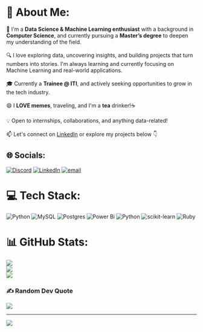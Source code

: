 # 💫 About Me:
🚀 I'm a **Data Science & Machine Learning enthusiast** with a background in **Computer Science**, and currently pursuing a **Master’s degree** to deepen my understanding of the field.<br><br>🔍 I love exploring data, uncovering insights, and building projects that turn numbers into stories. I'm always learning and currently focusing on Machine Learning and real-world applications.<br><br>🎓 Currently a **Trainee @ ITI**, and actively seeking opportunities to grow in the tech industry.<br><br>😄 I **LOVE memes**, traveling, and I'm a **tea** drinker!☕<br><br>💡 Open to internships, collaborations, and anything data-related!<br><br>📫 Let's connect on [LinkedIn](https://www.linkedin.com/in/moataz-ismael) or explore my projects below 👇<br>


## 🌐 Socials:
[![Discord](https://img.shields.io/badge/Discord-%237289DA.svg?logo=discord&logoColor=white)](https://discord.gg/moatazbellah) [![LinkedIn](https://img.shields.io/badge/LinkedIn-%230077B5.svg?logo=linkedin&logoColor=white)](https://www.linkedin.com/in/moataz-ismael) [![email](https://img.shields.io/badge/Email-D14836?logo=gmail&logoColor=white)](mailto:moataz.ismael234@gmail.com) 

# 💻 Tech Stack:
![Python](https://img.shields.io/badge/python-3670A0?style=for-the-badge&logo=python&logoColor=ffdd54) ![MySQL](https://img.shields.io/badge/mysql-4479A1.svg?style=for-the-badge&logo=mysql&logoColor=white) ![Postgres](https://img.shields.io/badge/postgres-%23316192.svg?style=for-the-badge&logo=postgresql&logoColor=white) ![Power Bi](https://img.shields.io/badge/power_bi-F2C811?style=for-the-badge&logo=powerbi&logoColor=black) ![Python](https://img.shields.io/badge/python-3670A0?style=for-the-badge&logo=python&logoColor=ffdd54) ![scikit-learn](https://img.shields.io/badge/scikit--learn-%23F7931E.svg?style=for-the-badge&logo=scikit-learn&logoColor=white) ![Ruby](https://img.shields.io/badge/ruby-%23CC342D.svg?style=for-the-badge&logo=ruby&logoColor=white)
# 📊 GitHub Stats:
![](https://github-readme-stats.vercel.app/api?username=moatazismael&theme=dark&hide_border=false&include_all_commits=false&count_private=false)<br/>
![](https://nirzak-streak-stats.vercel.app/?user=moatazismael&theme=dark&hide_border=false)<br/>
![](https://github-readme-stats.vercel.app/api/top-langs/?username=moatazismael&theme=dark&hide_border=false&include_all_commits=false&count_private=false&layout=compact)

### ✍️ Random Dev Quote
![](https://quotes-github-readme.vercel.app/api?type=horizontal&theme=radical)

---
[![](https://visitcount.itsvg.in/api?id=moatazismael&icon=0&color=0)](https://visitcount.itsvg.in)

<!-- Proudly created with GPRM ( https://gprm.itsvg.in ) -->
